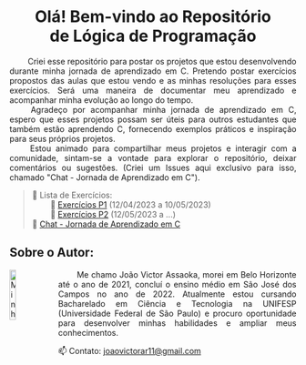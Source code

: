 <h1  align="center"> Olá! Bem-vindo ao Repositório <br>de Lógica de Programação </h1>
<p align="justify">
&emsp;&emsp; Criei esse repositório para postar os projetos que estou desenvolvendo durante minha jornada de aprendizado em C. Pretendo postar exercícios propostos das aulas que estou vendo e as minhas resoluções para esses exercícios. Será uma maneira de documentar meu aprendizado e acompanhar minha evolução ao longo do tempo.
<br>&emsp;&emsp; Agradeço por acompanhar minha jornada de aprendizado em C, espero que esses projetos possam ser úteis para outros estudantes que também estão aprendendo C, fornecendo exemplos práticos e inspiração para seus próprios projetos.
<br>&emsp;&emsp; Estou animado para compartilhar meus projetos e interagir com a comunidade, sintam-se a vontade para explorar o repositório, deixar comentários ou sugestões. (Criei um Issues aqui exclusivo para isso, chamado "Chat - Jornada de Aprendizado em C").
<p>

> 🔹 Lista de Exercícios:
<br>&emsp;&emsp; 🔸 [Exercícios P1](https://github.com/Assaoka/Minha-Jornada-de-Aprendizado-em-C/tree/main/Exerc%C3%ADcios%20P1#exerc%C3%ADcios) (12/04/2023 a 10/05/2023)
<br>&emsp;&emsp; 🔸 [Exercícios P2](https://github.com/Assaoka/Minha-Jornada-de-Aprendizado-em-C/tree/main/Exerc%C3%ADcios%20P2#exerc%C3%ADcios) (12/05/2023 a ...)
<br>🔹 [Chat - Jornada de Aprendizado em C](https://github.com/Assaoka/Minha-Jornada-de-Aprendizado-em-C/issues/1)
  
##  Sobre o Autor:
<img src="https://avatars.githubusercontent.com/u/130188340?s=200&u=83c9d36fc760730d693236248c76d9464e4b92fc&v=4" alt="Minha Foto" align="left" width="15%" height="15%" style="margin-right: 10px">

<p align="justify">
&emsp;&emsp; Me chamo João Victor Assaoka, morei em Belo Horizonte até o ano de 2021, concluí o ensino médio em São José dos Campos no ano de 2022. Atualmente estou cursando Bacharelado em Ciência e Tecnologia na UNIFESP (Universidade Federal de São Paulo) e procuro oportunidade para desenvolver minhas habilidades e ampliar meus conhecimentos.

📫 Contato: joaovictorar11@gmail.com
</p>

## 
